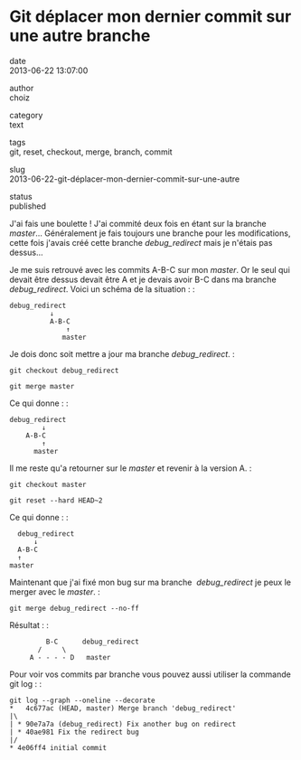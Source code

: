 Git déplacer mon dernier commit sur une autre branche
=====================================================

date  
2013-06-22 13:07:00

author  
choiz

category  
text

tags  
git, reset, checkout, merge, branch, commit

slug  
2013-06-22-git-déplacer-mon-dernier-commit-sur-une-autre

status  
published

J'ai fais une boulette ! J'ai commité deux fois en étant sur la branche
*master*… Généralement je fais toujours une branche pour les
modifications, cette fois j'avais créé cette branche *debug\_redirect*
mais je n'étais pas dessus…

Je me suis retrouvé avec les commits A-B-C sur mon *master*. Or le seul
qui devait être dessus devait être A et je devais avoir B-C dans ma
branche *debug\_redirect*. Voici un schéma de la situation : :

    debug_redirect
              ↓
              A-B-C
                  ↑
                 master

Je dois donc soit mettre a jour ma branche *debug\_redirect*. :

    git checkout debug_redirect

    git merge master

Ce qui donne : :

    debug_redirect
            ↓
        A-B-C
            ↑
          master

Il me reste qu'a retourner sur le *master* et revenir à la version A. :

    git checkout master

    git reset --hard HEAD~2

Ce qui donne : :

      debug_redirect
          ↓
      A-B-C
      ↑
    master

Maintenant que j'ai fixé mon bug sur ma branche  *debug\_redirect* je
peux le merger avec le *master*. :

    git merge debug_redirect --no-ff

Résultat : :

             B-C      debug_redirect
           /     \
         A - - - - D   master

Pour voir vos commits par branche vous pouvez aussi utiliser la commande
git log : :

    git log --graph --oneline --decorate
    *   4c677ac (HEAD, master) Merge branch 'debug_redirect'
    |\ 
    | * 90e7a7a (debug_redirect) Fix another bug on redirect
    | * 40ae981 Fix the redirect bug
    |/ 
    * 4e06ff4 initial commit
